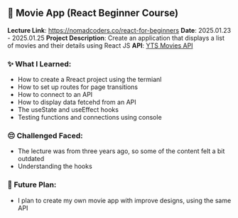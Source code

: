 ## 🎥 Movie App (React Beginner Course)

**Lecture Link**: https://nomadcoders.co/react-for-beginners
**Date**: 2025.01.23 - 2025.01.25
**Project Description**: Create an application that displays a list of movies and their details using React JS
**API**: [YTS Movies API](https://yts.mx/api/v2/list_movies.json?minimum_rating=8.8&sort_by=year)

### ✨ What I Learned:
- How to create a Rreact project using the termianl
- How to set up routes for page transitions
- How to connect to an API
- How to display data fetcehd from an API
- The useState and useEffect hooks
- Testing functions and connections using console

### 😔 Challenged Faced:
- The lecture was from three years ago, so some of the content felt a bit outdated
- Understanding the hooks

### 📝 Future Plan:
- I plan to create my own movie app with improve designs, using the same API

